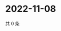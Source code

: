 # 2022-11-08

共 0 条

<!-- BEGIN WEIBO -->
<!-- 最后更新时间 Tue Nov 08 2022 09:24:36 GMT+0800 (China Standard Time) -->

<!-- END WEIBO -->
